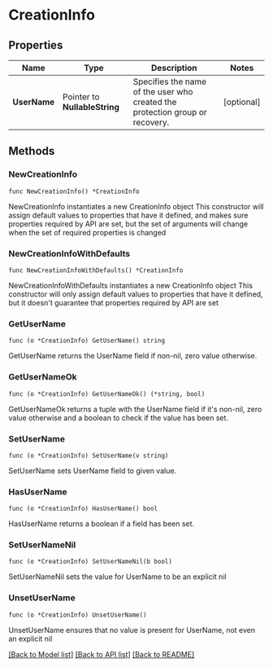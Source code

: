 # CreationInfo

## Properties

Name | Type | Description | Notes
------------ | ------------- | ------------- | -------------
**UserName** | Pointer to **NullableString** | Specifies the name of the user who created the protection group or recovery. | [optional] 

## Methods

### NewCreationInfo

`func NewCreationInfo() *CreationInfo`

NewCreationInfo instantiates a new CreationInfo object
This constructor will assign default values to properties that have it defined,
and makes sure properties required by API are set, but the set of arguments
will change when the set of required properties is changed

### NewCreationInfoWithDefaults

`func NewCreationInfoWithDefaults() *CreationInfo`

NewCreationInfoWithDefaults instantiates a new CreationInfo object
This constructor will only assign default values to properties that have it defined,
but it doesn't guarantee that properties required by API are set

### GetUserName

`func (o *CreationInfo) GetUserName() string`

GetUserName returns the UserName field if non-nil, zero value otherwise.

### GetUserNameOk

`func (o *CreationInfo) GetUserNameOk() (*string, bool)`

GetUserNameOk returns a tuple with the UserName field if it's non-nil, zero value otherwise
and a boolean to check if the value has been set.

### SetUserName

`func (o *CreationInfo) SetUserName(v string)`

SetUserName sets UserName field to given value.

### HasUserName

`func (o *CreationInfo) HasUserName() bool`

HasUserName returns a boolean if a field has been set.

### SetUserNameNil

`func (o *CreationInfo) SetUserNameNil(b bool)`

 SetUserNameNil sets the value for UserName to be an explicit nil

### UnsetUserName
`func (o *CreationInfo) UnsetUserName()`

UnsetUserName ensures that no value is present for UserName, not even an explicit nil

[[Back to Model list]](../README.md#documentation-for-models) [[Back to API list]](../README.md#documentation-for-api-endpoints) [[Back to README]](../README.md)


